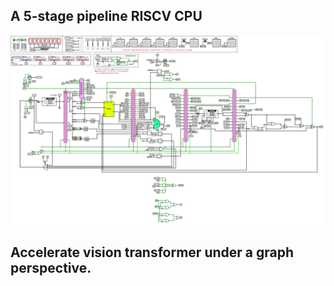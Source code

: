 ## A 5-stage pipeline RISCV CPU
![](/img/pipeline_cpu.png)

## Accelerate vision transformer under a graph perspective.